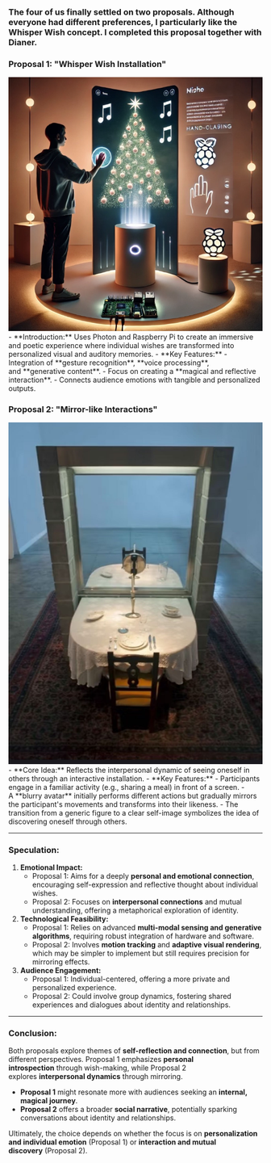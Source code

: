 ### The four of us finally settled on two proposals. Although everyone had different preferences, I particularly like the **Whisper Wish concept. I completed this proposal together with Dianer.**

### Proposal 1: **"Whisper Wish Installation"**
<img width="1000" alt="first try" src="assets/11221.png">
- **Introduction:** Uses Photon and Raspberry Pi to create an immersive and poetic experience where individual wishes are transformed into personalized visual and auditory memories.
- **Key Features:**
    - Integration of **gesture recognition**, **voice processing**, and **generative content**.
    - Focus on creating a **magical and reflective interaction**.
    - Connects audience emotions with tangible and personalized outputs.

### Proposal 2: **"Mirror-like Interactions"**
<img width="1000" alt="first try" src="assets/1122.jpg">
- **Core Idea:** Reflects the interpersonal dynamic of seeing oneself in others through an interactive installation.
- **Key Features:**
    - Participants engage in a familiar activity (e.g., sharing a meal) in front of a screen.
    - A **blurry avatar** initially performs different actions but gradually mirrors the participant's movements and transforms into their likeness.
    - The transition from a generic figure to a clear self-image symbolizes the idea of discovering oneself through others.

---

### Speculation:

1. **Emotional Impact:**
    - Proposal 1: Aims for a deeply **personal and emotional connection**, encouraging self-expression and reflective thought about individual wishes.
    - Proposal 2: Focuses on **interpersonal connections** and mutual understanding, offering a metaphorical exploration of identity.
2. **Technological Feasibility:**
    - Proposal 1: Relies on advanced **multi-modal sensing and generative algorithms**, requiring robust integration of hardware and software.
    - Proposal 2: Involves **motion tracking** and **adaptive visual rendering**, which may be simpler to implement but still requires precision for mirroring effects.
3. **Audience Engagement:**
    - Proposal 1: Individual-centered, offering a more private and personalized experience.
    - Proposal 2: Could involve group dynamics, fostering shared experiences and dialogues about identity and relationships.

---

### Conclusion:

Both proposals explore themes of **self-reflection and connection**, but from different perspectives. Proposal 1 emphasizes **personal introspection** through wish-making, while Proposal 2 explores **interpersonal dynamics** through mirroring.

- **Proposal 1** might resonate more with audiences seeking an **internal, magical journey**.
- **Proposal 2** offers a broader **social narrative**, potentially sparking conversations about identity and relationships.

Ultimately, the choice depends on whether the focus is on **personalization and individual emotion** (Proposal 1) or **interaction and mutual discovery** (Proposal 2).
